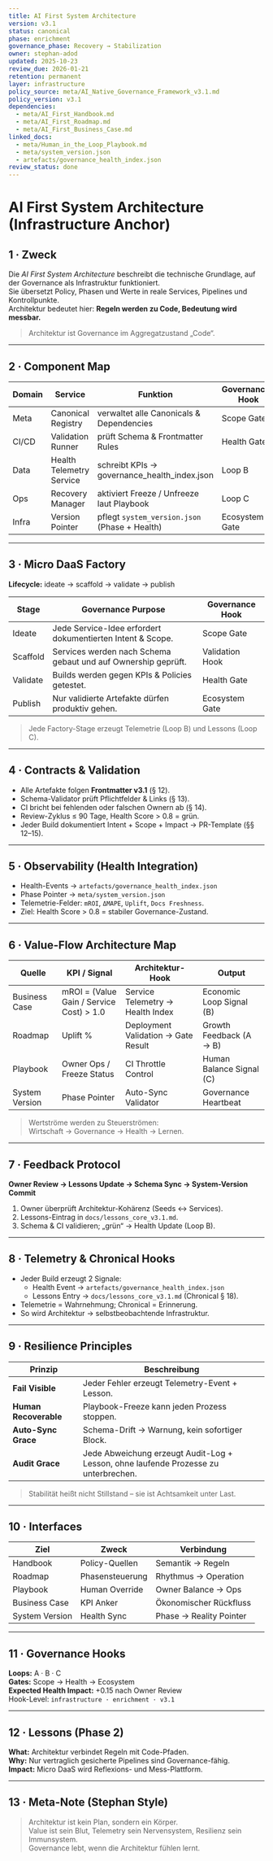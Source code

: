 ```yaml
---
title: AI First System Architecture
version: v3.1
status: canonical
phase: enrichment
governance_phase: Recovery → Stabilization
owner: stephan-adod
updated: 2025-10-23
review_due: 2026-01-21
retention: permanent
layer: infrastructure
policy_source: meta/AI_Native_Governance_Framework_v3.1.md
policy_version: v3.1
dependencies:
  - meta/AI_First_Handbook.md
  - meta/AI_First_Roadmap.md
  - meta/AI_First_Business_Case.md
linked_docs:
  - meta/Human_in_the_Loop_Playbook.md
  - meta/system_version.json
  - artefacts/governance_health_index.json
review_status: done
---
```


# AI First System Architecture (Infrastructure Anchor)

## 1 · Zweck
Die *AI First System Architecture* beschreibt die technische Grundlage, auf der Governance als Infrastruktur funktioniert.  
Sie übersetzt Policy, Phasen und Werte in reale Services, Pipelines und Kontrollpunkte.  
Architektur bedeutet hier: **Regeln werden zu Code, Bedeutung wird messbar.**

> Architektur ist Governance im Aggregatzustand „Code“.

---

## 2 · Component Map
| Domain | Service | Funktion | Governance-Hook |
|---------|----------|-----------|----------------|
| Meta | Canonical Registry | verwaltet alle Canonicals & Dependencies | Scope Gate |
| CI/CD | Validation Runner | prüft Schema & Frontmatter Rules | Health Gate |
| Data | Health Telemetry Service | schreibt KPIs → governance_health_index.json | Loop B |
| Ops | Recovery Manager | aktiviert Freeze / Unfreeze laut Playbook | Loop C |
| Infra | Version Pointer | pflegt `system_version.json` (Phase + Health) | Ecosystem Gate |

---

## 3 · Micro DaaS Factory
**Lifecycle:** ideate → scaffold → validate → publish  

| Stage | Governance Purpose | Governance Hook |
|--------|--------------------|----------------|
| Ideate | Jede Service-Idee erfordert dokumentierten Intent & Scope. | Scope Gate |
| Scaffold | Services werden nach Schema gebaut und auf Ownership geprüft. | Validation Hook |
| Validate | Builds werden gegen KPIs & Policies getestet. | Health Gate |
| Publish | Nur validierte Artefakte dürfen produktiv gehen. | Ecosystem Gate |

> Jede Factory-Stage erzeugt Telemetrie (Loop B) und Lessons (Loop C).

---

## 4 · Contracts & Validation
- Alle Artefakte folgen **Frontmatter v3.1** (§ 12).  
- Schema-Validator prüft Pflichtfelder & Links (§ 13).  
- CI bricht bei fehlenden oder falschen Ownern ab (§ 14).  
- Review-Zyklus ≤ 90 Tage, Health Score > 0.8 = grün.  
- Jeder Build dokumentiert Intent + Scope + Impact → PR-Template (§§ 12–15).

---

## 5 · Observability (Health Integration)
- Health-Events → `artefacts/governance_health_index.json`  
- Phase Pointer → `meta/system_version.json`  
- Telemetrie-Felder: `mROI`, `ΔMAPE`, `Uplift`, `Docs Freshness`.  
- Ziel: Health Score > 0.8 = stabiler Governance-Zustand.

---

## 6 · Value-Flow Architecture Map
| Quelle | KPI / Signal | Architektur-Hook | Output |
|---------|--------------|------------------|---------|
| Business Case | mROI = (Value Gain / Service Cost) > 1.0 | Service Telemetry → Health Index | Economic Loop Signal (B) |
| Roadmap | Uplift % | Deployment Validation → Gate Result | Growth Feedback (A → B) |
| Playbook | Owner Ops / Freeze Status | CI Throttle Control | Human Balance Signal (C) |
| System Version | Phase Pointer | Auto-Sync Validator | Governance Heartbeat |

> Wertströme werden zu Steuerströmen:  
> Wirtschaft → Governance → Health → Lernen.

---

## 7 · Feedback Protocol
**Owner Review → Lessons Update → Schema Sync → System-Version Commit**

1. Owner überprüft Architektur-Kohärenz (Seeds ↔ Services).  
2. Lessons-Eintrag in `docs/lessons_core_v3.1.md`.  
3. Schema & CI validieren; „grün“ → Health Update (Loop B).  

---

## 8 · Telemetry & Chronical Hooks
- Jeder Build erzeugt 2 Signale:  
  - Health Event → `artefacts/governance_health_index.json`  
  - Lessons Entry → `docs/lessons_core_v3.1.md` (Chronical § 18).  
- Telemetrie = Wahrnehmung; Chronical = Erinnerung.  
- So wird Architektur → selbstbeobachtende Infrastruktur.

---

## 9 · Resilience Principles
| Prinzip | Beschreibung |
|----------|---------------|
| **Fail Visible** | Jeder Fehler erzeugt Telemetry-Event + Lesson. |
| **Human Recoverable** | Playbook-Freeze kann jeden Prozess stoppen. |
| **Auto-Sync Grace** | Schema-Drift → Warnung, kein sofortiger Block. |
| **Audit Grace** | Jede Abweichung erzeugt Audit-Log + Lesson, ohne laufende Prozesse zu unterbrechen. |

> Stabilität heißt nicht Stillstand – sie ist Achtsamkeit unter Last.

---

## 10 · Interfaces
| Ziel | Zweck | Verbindung |
|------|--------|------------|
| Handbook | Policy-Quellen | Semantik → Regeln |
| Roadmap | Phasensteuerung | Rhythmus → Operation |
| Playbook | Human Override | Owner Balance → Ops |
| Business Case | KPI Anker | Ökonomischer Rückfluss |
| System Version | Health Sync | Phase → Reality Pointer |

---

## 11 · Governance Hooks
**Loops:** A · B · C  
**Gates:** Scope → Health → Ecosystem  
**Expected Health Impact:** +0.15 nach Owner Review  
Hook-Level: `infrastructure · enrichment · v3.1`

---

## 12 · Lessons (Phase 2)
**What:** Architektur verbindet Regeln mit Code-Pfaden.  
**Why:** Nur vertraglich gesicherte Pipelines sind Governance-fähig.  
**Impact:** Micro DaaS wird Reflexions- und Mess-Plattform.

---

## 13 · Meta-Note (Stephan Style)
> Architektur ist kein Plan, sondern ein Körper.  
> Value ist sein Blut, Telemetry sein Nervensystem, Resilienz sein Immunsystem.  
> Governance lebt, wenn die Architektur fühlen lernt.
